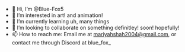 - 👋 Hi, I’m @Blue-Fox5
- 👀 I’m interested in art! and animation!
- 🌱 I’m currently learning uh, many things
- 💞️ I’m looking to collaborate on something definitley! soon! hopefully!
- 📫 How to reach me: Email me at mariyahshah2004@gmail.com, or contact me through Discord at blue_fox_

<!---
Blue-Fox5/Blue-Fox5 is a ✨ special ✨ repository because its `README.md` (this file) appears on your GitHub profile.
You can click the Preview link to take a look at your changes.
--->
